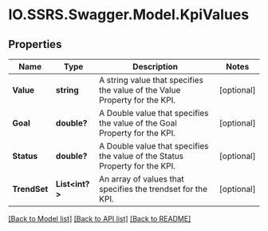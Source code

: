 # IO.SSRS.Swagger.Model.KpiValues
## Properties

Name | Type | Description | Notes
------------ | ------------- | ------------- | -------------
**Value** | **string** | A string value that specifies the value of the Value Property for the KPI. | [optional] 
**Goal** | **double?** | A Double value that specifies the value of the Goal Property for the KPI. | [optional] 
**Status** | **double?** | A Double value that specifies the value of the Status Property for the KPI. | [optional] 
**TrendSet** | **List&lt;int?&gt;** | An array of values that specifies the trendset for the KPI. | [optional] 

[[Back to Model list]](../README.md#documentation-for-models) [[Back to API list]](../README.md#documentation-for-api-endpoints) [[Back to README]](../README.md)

